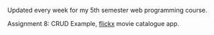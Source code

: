 Updated every week for my 5th semester web programming course.

<!-- insert link for internet website -->

Assignment 8: CRUD Example, [flickx](http://flickx.herokuapp.com/) movie catalogue app.
